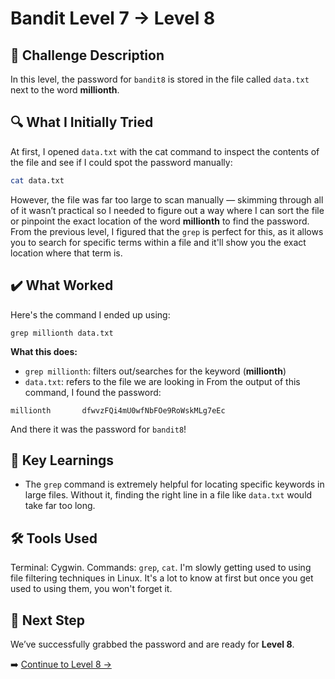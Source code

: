 # Bandit Level 7 → Level 8

## 📝 Challenge Description 
In this level, the password for `bandit8` is stored in the file called `data.txt` next to the word **millionth**.







## 🔍 What I Initially Tried 
At first, I opened `data.txt` with the cat command to inspect the contents of the file and see if I could spot the password manually:
```bash
cat data.txt
```
However, the file was far too large to scan manually — skimming through all of it wasn’t practical so I needed to figure out a way where I can sort the file or pinpoint the exact location of the word **millionth** to find the password. From the previous level, I figured that the `grep` is perfect for this, as it allows you to search for specific terms within a file and it'll show you the exact location where that term is. 


## ✔️ What Worked
Here's the command I ended up using:
```
grep millionth data.txt
```
**What this does:**
- `grep millionth`: filters out/searches for the keyword (**millionth**)
- `data.txt`: refers to the file we are looking in
From the output of this command, I found the password:
```
millionth       dfwvzFQi4mU0wfNbFOe9RoWskMLg7eEc
```
And there it was the password for `bandit8`!


## 🧠 Key Learnings
- The `grep` command is extremely helpful for locating specific keywords in large files. Without it, finding the right line in a file like `data.txt` would take far too long.


## 🛠️ Tools Used 
Terminal: Cygwin.
Commands: `grep`, `cat`. 
I'm slowly getting used to using file filtering techniques in Linux. It's a lot to know at first but once you get used to using them, you won't forget it.

## 🔐 Next Step
We’ve successfully grabbed the password and are ready for **Level 8**. 

➡️ [Continue to Level 8 →](https://github.com/aminuzz/Bandit-CTF-Journey/blob/main/level9.md)
